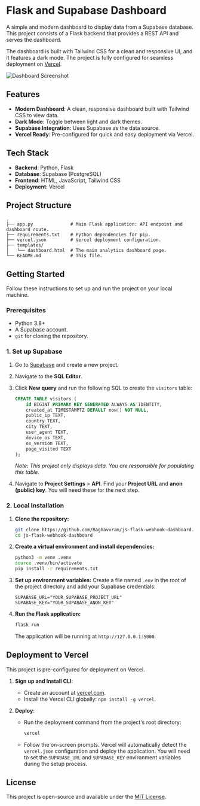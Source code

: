 # Flask and Supabase Dashboard

A simple and modern dashboard to display data from a Supabase database. This project consists of a Flask backend that provides a REST API and serves the dashboard.

The dashboard is built with Tailwind CSS for a clean and responsive UI, and it features a dark mode. The project is fully configured for seamless deployment on [Vercel](https://vercel.com/).

![Dashboard Screenshot](https://i.imgur.com/your-screenshot.png) <!-- Replace with a real screenshot URL -->

## Features

- **Modern Dashboard**: A clean, responsive dashboard built with Tailwind CSS to view data.
- **Dark Mode**: Toggle between light and dark themes.
- **Supabase Integration**: Uses Supabase as the data source.
- **Vercel Ready**: Pre-configured for quick and easy deployment via Vercel.

## Tech Stack

- **Backend**: Python, Flask
- **Database**: Supabase (PostgreSQL)
- **Frontend**: HTML, JavaScript, Tailwind CSS
- **Deployment**: Vercel

## Project Structure

```
.
├── app.py              # Main Flask application: API endpoint and dashboard route.
├── requirements.txt    # Python dependencies for pip.
├── vercel.json         # Vercel deployment configuration.
├── templates/
│   └── dashboard.html  # The main analytics dashboard page.
└── README.md           # This file.
```

## Getting Started

Follow these instructions to set up and run the project on your local machine.

### Prerequisites

- Python 3.8+
- A Supabase account.
- `git` for cloning the repository.

### 1. Set up Supabase

1.  Go to [Supabase](https://supabase.com/) and create a new project.
2.  Navigate to the **SQL Editor**.
3.  Click **New query** and run the following SQL to create the `visitors` table:

    ```sql
    CREATE TABLE visitors (
        id BIGINT PRIMARY KEY GENERATED ALWAYS AS IDENTITY,
        created_at TIMESTAMPTZ DEFAULT now() NOT NULL,
        public_ip TEXT,
        country TEXT,
        city TEXT,
        user_agent TEXT,
        device_os TEXT,
        os_version TEXT,
        page_visited TEXT
    );
    ```
    *Note: This project only displays data. You are responsible for populating this table.*

4.  Navigate to **Project Settings** > **API**. Find your **Project URL** and **anon (public) key**. You will need these for the next step.

### 2. Local Installation

1.  **Clone the repository:**
    ```bash
    git clone https://github.com/Raghavvram/js-flask-webhook-dashboard.git
    cd js-flask-webhook-dashboard
    ```

2.  **Create a virtual environment and install dependencies:**
    ```bash
    python3 -m venv .venv
    source .venv/bin/activate
    pip install -r requirements.txt
    ```

3.  **Set up environment variables:**
    Create a file named `.env` in the root of the project directory and add your Supabase credentials:
    ```
    SUPABASE_URL="YOUR_SUPABASE_PROJECT_URL"
    SUPABASE_KEY="YOUR_SUPABASE_ANON_KEY"
    ```

4.  **Run the Flask application:**
    ```bash
    flask run
    ```
    The application will be running at `http://127.0.0.1:5000`.

## Deployment to Vercel

This project is pre-configured for deployment on Vercel.

1.  **Sign up and Install CLI**:
    - Create an account at [vercel.com](https://vercel.com/).
    - Install the Vercel CLI globally: `npm install -g vercel`.

2.  **Deploy**:
    - Run the deployment command from the project's root directory:
      ```bash
      vercel
      ```
    - Follow the on-screen prompts. Vercel will automatically detect the `vercel.json` configuration and deploy the application. You will need to set the `SUPABASE_URL` and `SUPABASE_KEY` environment variables during the setup process.

## License

This project is open-source and available under the [MIT License](LICENSE).